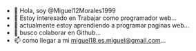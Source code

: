 - 👋 Hola, soy @Miguel12Morales1999
- 👀 Estoy interesado en Trabajar como programador web...
- 🌱 actualmente estoy aprendiendo a programar paginas web...
- 💞️ busco colaborar en Github...
- 📫 como llegar a mi miguel18.es.miguel@gmail.com...

<!---
Miguel12Morales1999/Miguel12Morales1999 is a ✨ special ✨ repository because its `README.md` (this file) appears on your GitHub profile.
You can click the Preview link to take a look at your changes.
--->
